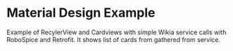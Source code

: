 # Material Design Example
Example of RecylerView and Cardviews with simple Wikia service calls with RoboSpice and Retrofit.
It shows list of cards from gathered from service.
